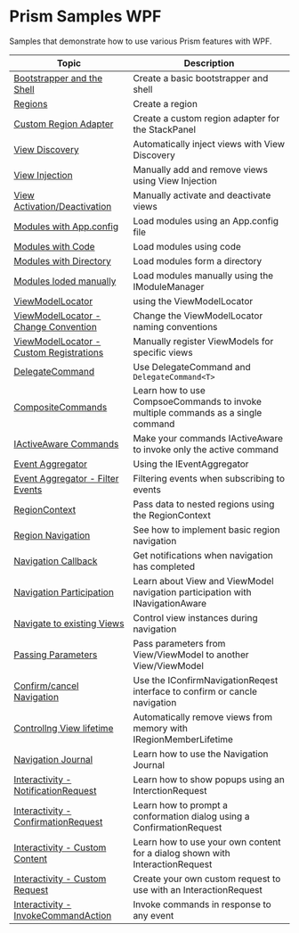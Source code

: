 # Prism Samples WPF
Samples that demonstrate how to use various Prism features with WPF.

| Topic | Description |
-----------|-------------|
| [Bootstrapper and the Shell][1] | Create a basic bootstrapper and shell |
| [Regions][2] | Create a region |
| [Custom Region Adapter][3] | Create a custom region adapter for the StackPanel |
| [View Discovery][4] | Automatically inject views with View Discovery |
| [View Injection][5] | Manually add and remove views using View Injection |
| [View Activation/Deactivation][6] | Manually activate and deactivate views |
| [Modules with App.config][7] | Load modules using an App.config file |
| [Modules with Code][8] | Load modules using code |
| [Modules with Directory][9] | Load modules form a directory |
| [Modules loded manually][10] | Load modules manually using the IModuleManager |
| [ViewModelLocator][11] | using the ViewModelLocator |
| [ViewModelLocator - Change Convention][12] | Change the ViewModelLocator naming conventions |
| [ViewModelLocator - Custom Registrations][13] | Manually register ViewModels for specific views |
| [DelegateCommand][14] | Use DelegateCommand and `DelegateCommand<T>` |
| [CompositeCommands][15] | Learn how to use CompsoeCommands to invoke multiple commands as a single command |
| [IActiveAware Commands][16] | Make your commands IActiveAware to invoke only the active command |
| [Event Aggregator][17] | Using the IEventAggregator |
| [Event Aggregator - Filter Events][18] | Filtering events when subscribing to events |
| [RegionContext][19] | Pass data to nested regions using the RegionContext |
| [Region Navigation][20] | See how to implement basic region navigation |
| [Navigation Callback][21] | Get notifications when navigation has completed |
| [Navigation Participation][22] | Learn about View and ViewModel navigation participation with INavigationAware |
| [Navigate to existing Views][23] | Control view instances during navigation |
| [Passing Parameters][24] | Pass parameters from View/ViewModel to another View/ViewModel |
| [Confirm/cancel Navigation][25] | Use the IConfirmNavigationReqest interface to confirm or cancle navigation |
| [Controllng View lifetime][26] | Automatically remove views from memory with IRegionMemberLifetime |
| [Navigation Journal][27] | Learn how to use the Navigation Journal |
| [Interactivity - NotificationRequest][28] | Learn how to show popups using an InterctionRequest |
| [Interactivity - ConfirmationRequest][29] | Learn how to prompt a conformation dialog using a ConfirmationRequest |
| [Interactivity - Custom Content][30] | Learn how to use your own content for a dialog shown with InteractionRequest |
| [Interactivity - Custom Request][31] | Create your own custom request to use with an InteractionRequest |
| [Interactivity - InvokeCommandAction][32] | Invoke commands in response to any event |


[1]: 1-BootstrapperShell/
[2]: 2-Regions/
[3]: 3-CustomRegions/
[4]: 4-ViewDiscovery/
[5]: 5-ViewInjection/
[6]: 6-ViewActivationDeactivation/
[7]: 7-Modules%20-%20AppConfig/
[8]: 7-Modules%20-%20Code/
[9]: 7-Modules%20-%20Directory/
[10]: 7-Modules%20-%20LoadManual/
[11]: 8-ViewModelLocator/
[12]: 9-ChangeConvention/
[13]: 10-CustomRegistrations/
[14]: 11-UsingDelegateCommands/
[15]: 12-UsingCompositeCommands/
[16]: 13-IActiveAwareCommands/
[17]: 14-UsingEventAggregator/
[18]: 15-FilteringEvents/
[19]: 16-RegionContext/
[20]: 17-BasicRegionNavigation/
[21]: 18-NavigationCallback/
[22]: 19-NavigationParticipation/
[23]: 20-NavigateToExistingViews/
[24]: 21-PassingParameters/
[25]: 22-ConfirmCancelNavigation/
[26]: 23-RegionMemberLifetime/
[27]: 24-NavigationJournal/
[28]: 25-NotificationRequest/
[29]: 26-ConfirmationRequest/
[30]: 27-CustomContent/
[31]: 28-CustomRequest/
[32]: 29-InvokeCommandAction/
